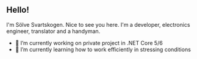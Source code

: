 ## Hello!

I'm Sölve Svartskogen. Nice to see you here. I'm a developer, electronics engineer, translator and a handyman.

- 🔭 I’m currently working on private project in .NET Core 5/6
- 🌱 I’m currently learning how to work efficiently in stressing conditions
